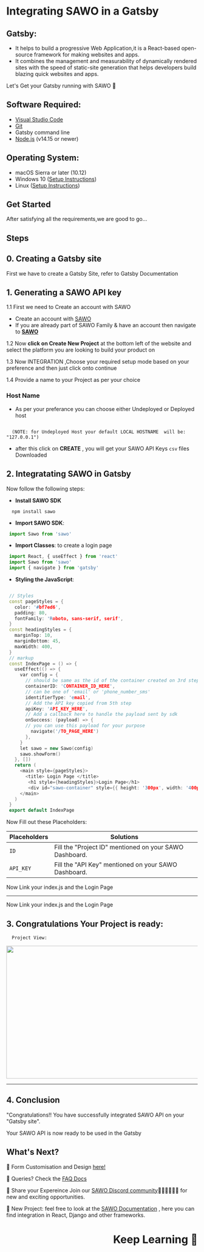 # Integrating SAWO in a Gatsby 

## Gatsby:
* It helps to build a progressive Web Application,it is a React-based  open-source framework for making websites and apps. 
* It combines the management and measurability of dynamically rendered sites with the speed of static-site generation that helps developers build blazing quick websites and apps.

Let's Get your Gatsby running with SAWO 🙌

## Software Required:

* [Visual Studio Code](https://code.visualstudio.com/#alt-downloads)
* [Git](https://www.atlassian.com/git/tutorials/install-git)
* Gatsby command line 
* [Node.js](https://nodejs.org/en/) (v14.15 or newer) 

## Operating System:

- macOS Sierra or later (10.12)
- Windows 10 ([Setup Instructions](https://www.gatsbyjs.com/docs/how-to/local-development/gatsby-on-windows/))
- Linux ([Setup Instructions](https://www.gatsbyjs.com/docs/how-to/local-development/gatsby-on-linux/))

## Get Started

After satisfying all the requirements,we are good to go...

## Steps

## 0. Creating a Gatsby site
 First we have to create a Gatsby Site, refer to Gatsby Documentation

## 1. Generating a SAWO API key

  1.1 First we need to Create an account with SAWO
  -  Create an account with [SAWO](https://dev.sawolabs.com/) 
  -  If you are already part of SAWO Family & have an account then navigate to **[SAWO](https://dev.sawolabs.com/dash/dashboard)**

  1.2 Now **click on Create New Project** at the bottom left of the website and 
      select the platform you are looking to build your product on
      
  1.3 Now INTEGRATION ,Choose your required setup mode based on your preference and then just click onto continue
  
  1.4 Provide a name to your Project as per your choice
  
### Host Name

- As per your preferance you can choose either Undeployed or Deployed host

```shell

  (NOTE: for Undeployed Host your default LOCAL HOSTNAME  will be: "127.0.0.1")

```

- after this click on  **CREATE** , you will get your SAWO API Keys `csv` files Downloaded 


## 2. Integratating SAWO in Gatsby

   Now follow the following steps:

- **Install SAWO SDK**

```shell
  npm install sawo
  ```

- **Import SAWO SDK**:
 
 ```js
  import Sawo from 'sawo'
  ```

- **Import Classes**: to create a login page 
  
 ```js
  import React, { useEffect } from 'react'
  import Sawo from 'sawo'
  import { navigate } from 'gatsby'
  ```

- **Styling the JavaScript**:

```cpp

 // Styles
 const pageStyles = {
   color: '#bf7ed6',
   padding: 80,
   fontFamily: 'Roboto, sans-serif, serif',
 }
 const headingStyles = {
   marginTop: 10,
   marginBottom: 45,
   maxWidth: 400,
 }
 // markup
 const IndexPage = () => {
   useEffect(() => {
     var config = {
       // should be same as the id of the container created on 3rd step
       containerID: 'CONTAINER_ID_HERE',
       // can be one of 'email' or 'phone_number_sms'
       identifierType: 'email',
       // Add the API key copied from 5th step
       apiKey: 'API_KEY_HERE',
       // Add a callback here to handle the payload sent by sdk
       onSuccess: (payload) => {
       // you can use this payload for your purpose
         navigate('/TO_PAGE_HERE')
       },
     }
     let sawo = new Sawo(config)
     sawo.showForm()
   }, [])
   return (
     <main style={pageStyles}>
       <title> Login Page </title>
        <h1 style={headingStyles}>Login Page</h1>
        <div id="sawo-container" style={{ height: '300px', width: '400px' }}> </div>
     </main>
   )
 }
 export default IndexPage

```

Now Fill out these Placeholders:

| Placeholders | Solutions |
|-|-|
| `ID` | Fill the "Project ID" mentioned on your SAWO Dashboard.
| `API_KEY` | Fill the "API Key" mentioned on your SAWO Dashboard. 

Now Link your index.js and the Login Page

--- 

Now Link your index.js and the Login Page

## 3. Congratulations Your Project is ready:
      Project View:

<p align="center">
<img src="https://user-images.githubusercontent.com/77458628/143478732-a5ba1913-5bfc-4832-b21d-29c2189b5675.png" width="730" height="350">
</p>

---

## 4. Conclusion

"Congratulations!! You have successfully integrated SAWO API on your "Gatsby site".
 
Your SAWO API is now ready to be used in the Gatsby 

## What's Next?

🚀 Form Customisation and Design [here!](https://docs.sawolabs.com/sawo/quickguides/customisation)

🚀 Queries? Check the [FAQ Docs](https://docs.sawolabs.com/sawo/)

🚀 Share your Expereince Join our  [SAWO Discord community](https://discord.gg/mC7QKBTp)👨🏻‍💻👩🏻‍💻  for new and exciting opportunities.

🚀 New Project:  feel free to look at the [SAWO Documentation](https://docs.sawolabs.com/sawo/getting-started) , here you can find integration 
                 in React, Django and other frameworks.
                 

<h1 align="right"> Keep Learning 🎯 </h1>






